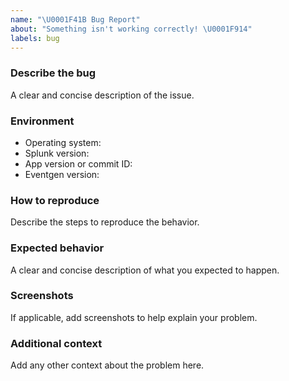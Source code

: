 ```yaml
---
name: "\U0001F41B Bug Report"
about: "Something isn't working correctly! \U0001F914"
labels: bug
---
```

### Describe the bug
A clear and concise description of the issue.

### Environment
* Operating system: 
* Splunk version: 
* App version or commit ID: 
* Eventgen version: 

### How to reproduce
Describe the steps to reproduce the behavior.

### Expected behavior
A clear and concise description of what you expected to happen.

### Screenshots
If applicable, add screenshots to help explain your problem.

### Additional context
Add any other context about the problem here.
